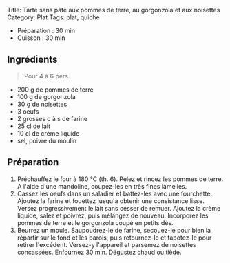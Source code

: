 Title: Tarte sans pâte aux pommes de terre, au gorgonzola et aux noisettes
Category: Plat
Tags: plat, quiche

- Préparation : 30 min
- Cuisson : 30 min

## Ingrédients
> Pour 4 à 6 pers.

- 200 g de pommes de terre
- 100 g de gorgonzola
- 30 g de noisettes
- 3 oeufs
- 2 grosses c à s de farine
- 25 cl de lait
- 10 cl de crème liquide
- sel, poivre du moulin

## Préparation
1. Préchauffez le four à 180 °C (th. 6). Pelez et rincez les pommes de terre. A l'aide d'une mandoline, coupez-les en très fines lamelles.
2. Cassez les oeufs dans un saladier et battez-les avec une fourchette. Ajoutez la farine et fouettez jusqu'à obtenir une consistance lisse. Versez progressivement le lait sans cesser de remuer. Ajoutez la crème liquide, salez et poivrez, puis mélangez de nouveau. Incorporez les pommes de terre et le gorgonzola coupé en petits dés.
3. Beurrez un moule. Saupoudrez-le de farine, secouez-le pour bien la répartir sur le fond et les parois, puis retournez-le et tapotez-le pour retirer l'excédent. Versez-y l'appareil et parsemez de noisettes concassées. Enfournez 30 min. Dégustez chaud ou tiède.
